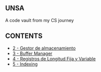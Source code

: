 ## UNSA
A code vault from my CS journey

## CONTENTS
- [2 - Gestor de almacenamiento](https://github.com/croko22/CS-UNSA/tree/main/3%20BD2/2%20-%20Gestor%20de%20almacenamiento)
- [3 - Buffer Manager](https://github.com/croko22/CS-UNSA/tree/main/3%20BD2/3%20-%20Buffer%20Manager)
- [4 - Registros de Longitud Fija y Variable](https://github.com/croko22/CS-UNSA/tree/main/3%20BD2/4%20-%20Registros%20de%20Longitud%20Fija%20y%20Variable)
- [5 - Indexing](https://github.com/croko22/CS-UNSA/tree/main/3%20BD2/5%20-%20Indexing)